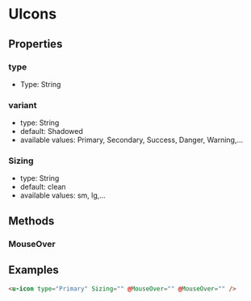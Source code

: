 # UIcons

## Properties

### type
* Type: String

### variant

* type: String
* default: Shadowed
* available values: Primary, Secondary, Success, Danger, Warning,...

### Sizing
* type: String
* default: clean
* available values: sm, lg,...

## Methods

### MouseOver

## Examples

```html
<u-icon type="Primary" Sizing="" @MouseOver="" @MouseOver="" />
```
